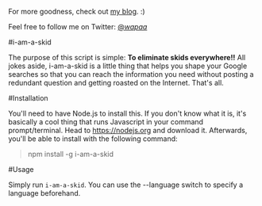 For more goodness, check out [my blog](http://blog.thosakwe.com). :)

Feel free to follow me on Twitter: [@_wapaa_](http://twitter.com/_wapaa_)

#i-am-a-skid

The purpose of this script is simple: **To eliminate skids everywhere!!**
All jokes aside, i-am-a-skid is a little thing that helps you shape your
Google searches so that you can reach the information you need without
posting a redundant question and getting roasted on the Internet. That's
all.

#Installation

You'll need to have Node.js to install this. If you don't know what it is,
it's basically a cool thing that runs Javascript in your command
prompt/terminal. Head to https://nodejs.org and download it. Afterwards,
you'll be able to install with the following command:

>	npm install -g i-am-a-skid

#Usage

Simply run `i-am-a-skid`. You can use the --language switch to specify
a language beforehand.